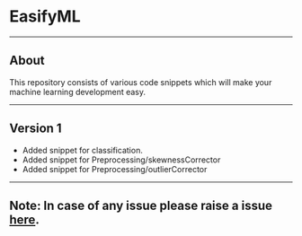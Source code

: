 # EasifyML
---
## About

This repository consists of various code snippets which will make your machine learning development easy.

---
## Version 1
  - Added snippet for classification.
  - Added snippet for Preprocessing/skewnessCorrector
  - Added snippet for Preprocessing/outlierCorrector

---
## **Note: In case of any issue please raise a issue [here](https://github.com/d4rk-lucif3r/EasifyML/issues).**
